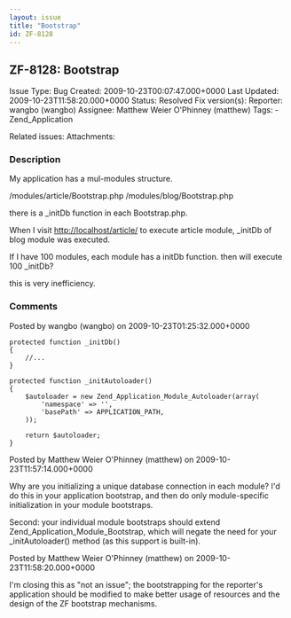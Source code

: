 ```yaml
---
layout: issue
title: "Bootstrap"
id: ZF-8128
---
```


ZF-8128: Bootstrap
------------------

 Issue Type: Bug Created: 2009-10-23T00:07:47.000+0000 Last Updated: 2009-10-23T11:58:20.000+0000 Status: Resolved Fix version(s): 
 Reporter:  wangbo (wangbo)  Assignee:  Matthew Weier O'Phinney (matthew)  Tags: - Zend\_Application
 
 Related issues: 
 Attachments: 
### Description

My application has a mul-modules structure.

/modules/article/Bootstrap.php /modules/blog/Bootstrap.php

there is a \_initDb function in each Bootstrap.php.

When I visit <http://localhost/article/> to execute article module, \_initDb of blog module was executed.

If I have 100 modules, each module has a initDb function. then will execute 100 \_initDb?

this is very inefficiency.

 

 

### Comments

Posted by wangbo (wangbo) on 2009-10-23T01:25:32.000+0000

 
    protected function _initDb()
    {
        //...
    }
    
    protected function _initAutoloader()
    {
        $autoloader = new Zend_Application_Module_Autoloader(array(
            'namespace' => '',
            'basePath' => APPLICATION_PATH,
        ));
    
        return $autoloader;
    }


 

 

Posted by Matthew Weier O'Phinney (matthew) on 2009-10-23T11:57:14.000+0000

Why are you initializing a unique database connection in each module? I'd do this in your application bootstrap, and then do only module-specific initialization in your module bootstraps.

Second: your individual module bootstraps should extend Zend\_Application\_Module\_Bootstrap, which will negate the need for your \_initAutoloader() method (as this support is built-in).

 

 

Posted by Matthew Weier O'Phinney (matthew) on 2009-10-23T11:58:20.000+0000

I'm closing this as "not an issue"; the bootstrapping for the reporter's application should be modified to make better usage of resources and the design of the ZF bootstrap mechanisms.

 

 